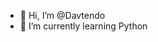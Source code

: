 - 👋 Hi, I’m @Davtendo
- 🌱 I’m currently learning Python

<!---
Davtendo/Davtendo is a ✨ special ✨ repository because its `README.md` (this file) appears on your GitHub profile.
You can click the Preview link to take a look at your changes.
--->
